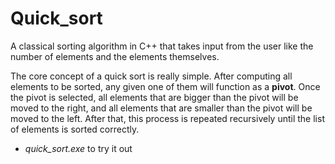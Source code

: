 # Quick_sort
A classical sorting algorithm in C++ that takes input from the user like the number of elements and the elements themselves. 

The core concept of a quick sort is really simple. After computing all elements to be sorted, any given one of them will function
as a <strong>pivot</strong>. Once the pivot is selected, all elements that are bigger than the pivot will be moved to the right, and all elements 
that are smaller than the pivot will be moved to the left. After that, this process is repeated recursively until the list of elements
is sorted correctly.

* <em>quick_sort.exe</em> to try it out
